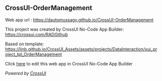 ## CrossUI-OrderManagement
Web app url : https://dautomussagy.github.io/CrossUI-OrderManagement

This project was created by CrossUI No-Code App Builder: https://crossui.com/RADGithub

Based on template: https://linb.github.io/CrossUI_Assets/assets/projects/DataInteraction/xui_project_tpl_OrderManagement

Click [here](https://crossui.com/RADGithub/#!from=github&owner=dautomussagy&repo=CrossUI-OrderManagement) to edit this web app in CrossUI No-Code App Builder

<i>Powered by [CrossUI](https://crossui.com)</i>
